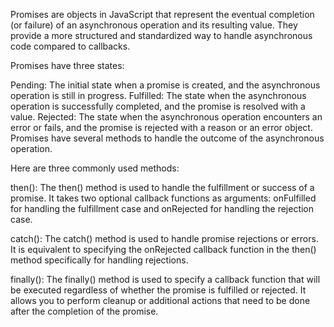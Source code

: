 Promises are objects in JavaScript that represent the eventual completion (or failure) of an asynchronous operation and its resulting value. They provide a more structured and standardized way to handle asynchronous code compared to callbacks.

Promises have three states:

Pending: The initial state when a promise is created, and the asynchronous operation is still in progress.
Fulfilled: The state when the asynchronous operation is successfully completed, and the promise is resolved with a value.
Rejected: The state when the asynchronous operation encounters an error or fails, and the promise is rejected with a reason or an error object.
Promises have several methods to handle the outcome of the asynchronous operation. 

Here are three commonly used methods:

then(): The then() method is used to handle the fulfillment or success of a promise. It takes two optional callback functions as arguments: onFulfilled for handling the fulfillment case and onRejected for handling the rejection case.

catch(): The catch() method is used to handle promise rejections or errors. It is equivalent to specifying the onRejected callback function in the then() method specifically for handling rejections.

finally(): The finally() method is used to specify a callback function that will be executed regardless of whether the promise is fulfilled or rejected. It allows you to perform cleanup or additional actions that need to be done after the completion of the promise.